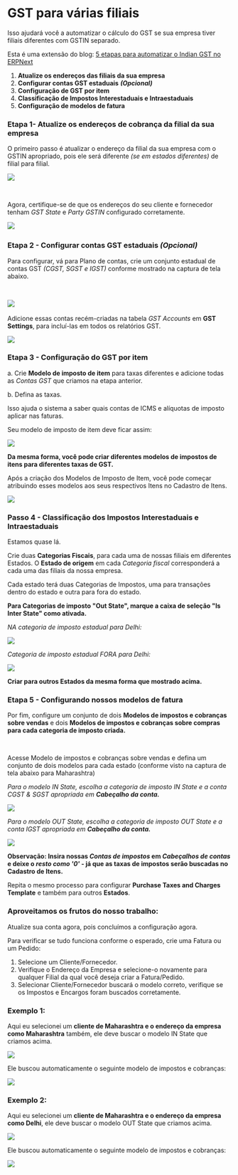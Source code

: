 # GST para várias filiais


Isso ajudará você a automatizar o cálculo do GST se sua empresa tiver filiais diferentes com GSTIN separado.

  


Esta é uma extensão do blog: [5 etapas para automatizar o Indian GST no ERPNext](https://erpnext.com/blog/erpnext-features/5-steps-to-automate-indian-gst-in-erpnext)

  


1. **Atualize os endereços das filiais da sua empresa**
2. **Configurar contas GST estaduais** ***(Opcional)***
3. **Configuração de GST por item**
4. **Classificação de Impostos Interestaduais e Intraestaduais**
5. **Configuração de modelos de fatura**

  


### Etapa 1- Atualize os endereços de cobrança da filial da sua empresa

  


O primeiro passo é atualizar o endereço da filial da sua empresa com o GSTIN apropriado, pois ele será diferente *(se em estados diferentes)* de filial para filial.

  


![](https://erpnext.com/files/RU29P7U.png)

﻿

Agora, certifique-se de que os endereços do seu cliente e fornecedor tenham *GST State* e *Party GSTIN* configurado corretamente.

  


﻿![](https://erpnext.com/files/LdjEDNd.png)

###

### ﻿Etapa 2 - Configurar contas GST estaduais ***(Opcional)***

  


Para configurar, vá para Plano de contas, crie um conjunto estadual de contas GST *(CGST, SGST e IGST)* conforme mostrado na captura de tela abaixo.

﻿

﻿![](https://erpnext.com/files/BVg9U1f.png)

  


  


Adicione essas contas recém-criadas na tabela *GST Accounts* em **GST Settings**, para incluí-las em todos os relatórios GST.

  


![](https://erpnext.com/files/JBtVopQ.png)



### Etapa 3 - Configuração do GST por item

  


a. Crie **Modelo de imposto de item** para taxas diferentes e adicione todas as *Contas GST* que criamos na etapa anterior.

b. Defina as taxas.

Isso ajuda o sistema a saber quais contas de ICMS e alíquotas de imposto aplicar nas faturas.

  


Seu modelo de imposto de item deve ficar assim:

![](https://erpnext.com/files/MuMGvEa.png)

  


**Da mesma forma, você pode criar diferentes modelos de impostos de itens para diferentes taxas de GST.**

  


Após a criação dos Modelos de Imposto de Item, você pode começar atribuindo esses modelos aos seus respectivos Itens no Cadastro de Itens.

  


![](https://erpnext.com/files/qhXeg1d.png)



### Passo 4 - Classificação dos Impostos Interestaduais e Intraestaduais

  


Estamos quase lá.

Crie duas **Categorias Fiscais**, para cada uma de nossas filiais em diferentes Estados. O **Estado de origem** em cada *Categoria fiscal* corresponderá a cada uma das filiais da nossa empresa.

Cada estado terá duas Categorias de Impostos, uma para transações dentro do estado e outra para fora do estado.

  


**Para Categorias de imposto "Out State", marque a caixa de seleção "Is Inter State" como ativada.**

  


*NA categoria de imposto estadual para Delhi:*

![](https://erpnext.com/files/qJiylOa.png)

  


*﻿Categoria de imposto estadual FORA para Delhi:*

![](https://erpnext.com/files/vL7KwMs.png)



**Criar para outros Estados da mesma forma que mostrado acima.**

  


### Etapa 5 - Configurando nossos modelos de fatura

  


Por fim, configure um conjunto de dois **Modelos de impostos e cobranças sobre vendas** e dois **Modelos de impostos e cobranças sobre compras para cada categoria de imposto criada.**

**﻿**

Acesse Modelo de impostos e cobranças sobre vendas e defina um conjunto de dois modelos para cada estado (conforme visto na captura de tela abaixo para Maharashtra)

  


*Para o modelo IN State, escolha a categoria de imposto IN State e a conta CGST & SGST apropriada em* ***Cabeçalho da conta.***

  


![](https://erpnext.com/files/Jv8R3fX.png)

  


*Para o modelo OUT State, escolha a categoria de imposto OUT State e a conta IGST apropriada em* ***Cabeçalho da conta.***

![](https://erpnext.com/files/lwQVAOr.png)

  


**Observação: Insira nossas *Contas de impostos* em *Cabeçalhos de contas* e deixe o *resto como '0'* - já que as taxas de impostos serão buscadas no Cadastro de Itens.**

  


Repita o mesmo processo para configurar **Purchase Taxes and Charges Template** e também para outros **Estados**.

  


### Aproveitamos os frutos do nosso trabalho:

  


Atualize sua conta agora, pois concluímos a configuração agora.

  


Para verificar se tudo funciona conforme o esperado, crie uma Fatura ou um Pedido:

1. Selecione um Cliente/Fornecedor.
2. Verifique o Endereço da Empresa e selecione-o novamente para qualquer Filial da qual você deseja criar a Fatura/Pedido.
3. Selecionar Cliente/Fornecedor buscará o modelo correto, verifique se os Impostos e Encargos foram buscados corretamente.

  


### Exemplo 1:

Aqui eu selecionei um **cliente de Maharashtra e o endereço da empresa como Maharashtra** também, ele deve buscar o modelo IN State que criamos acima.

  


![](https://erpnext.com/files/KOv2bSi.png)

  


Ele buscou automaticamente o seguinte modelo de impostos e cobranças:

![](https://erpnext.com/files/Kz3m5ux.png)

  


### Exemplo 2:

Aqui eu selecionei um **cliente de Maharashtra e o endereço da empresa como Delhi**, ele deve buscar o modelo OUT State que criamos acima.

  


![](https://erpnext.com/files/edIsIvn.png)

  


Ele buscou automaticamente o seguinte modelo de impostos e cobranças:

![](https://erpnext.com/files/0DvILkB.png)